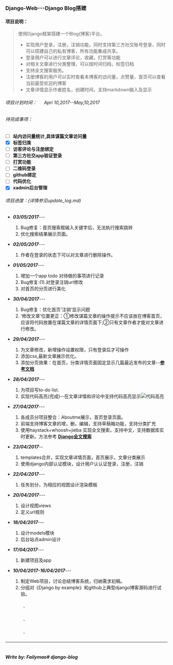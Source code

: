 ###    Django-Web---Django Blog搭建

#### 项目说明：
> 使用Django框架搭建一个Blog(博客)平台。
> * 实现用户登录，注册，注销功能，同时支持第三方社交账号登录，同时可以搭建自己的私有博客，所有功能集成共享。
> * 登录用户可以进行文章评论，收藏，打赏等功能
> * 对相关文章进行分类整理，可以按时间归档，标签归档
> * 支持全文搜索服务。
> * 注册博客的用户可以实时查看本博客的访问量，点赞量，首页可以查看当前最受欢迎的博客
> * 文章详情显示作者姓名，创建时间，支持markdown输入及显示
>


###### 项目计划时间： &emsp; *Apri 10,2017--May,10,2017*

###### 待完成事项：<br>
> 
- [ ] **站内访问量统计,具体谋篇文章访问量**
- [x] **标签归类**
- [ ] **访客评论与注册绑定**
- [ ] **第三方社交app验证登录**
- [ ] **打赏功能**
- [ ] **二维码登录**
- [ ] **github绑定**
- [ ] **代码优化**
- [x] **xadmin后台管理**

>
###### 项目进度：(*详情参见update_log.md*)
* ***03/05/2017***---
    1. Bug修复：首页搜索框输入关键字后，无法执行搜索跳转
    2. 优化搜索结果展示页面。

* ***02/05/2017***---
   1. 作者在登录的状态下可以对文章进行删除操作。

* ***01/05/2017***---
  1. 增加一个app todo 对待做的事项进行记录
  2. Bug修复:(1).对登录注销url修改 
  3. 对首页的分页进行美化

* ***30/04/2017***---
  1. Bug修复：优化首页’注销‘显示问题
  2. ‘修改文章’位置更正：①修改谋篇文章的操作提示不应该放在博客首页，应该将代码放置在谋篇文章的详情页面下;②只有文章作者才能对文章进行修改。

* ***29/04/2017***---
  1. 为文章修改，新增操作设置权限，只有登录后才可操作
  2. 添加css,最新文章展示优化。
  3. 添加分页效果：在首页，分类详情页面固定显示几篇最近发布的文章--**[参考文档](http://www.jianshu.com/p/6c4615751854)**

* ***28/04/2017***---
  1. 为项目写to-do list.
  2. 实现代码高亮(完成)--在文章详情和评论中支持代码高亮显示![代码高亮](https://ws1.sinaimg.cn/large/8599e4cfly1ff5w5fwol5j20kr05kgln.jpg)

* ***27/04/2017***--- 
    1. 各成员分项目整合：Aboutme展示，首页登录页面。
    2. 前端支持博客文章的增，删，编辑，支持草稿箱功能，支持分类扩充
    3. 使用haystack+whoosh+jieba 实现全文搜索，支持中文，支持数据库实时更新。方法参考 **[Django全文搜索](http://www.jianshu.com/p/5073e25de698)**

* ***23/04/2017***--
  1. templates合并，实现文章详情页面，首页展示，文章分类展示
  2. 使用django内部认证模块，设计用户认认证登录，注册，注销

* ***22/04/2017***---
  1. 任务划分，为相应的视图设计渲染模板

* ***20/04/2017***---
   1. 设计视图views
    2. 定义url规则

* ***18/04/2017***---
  1. 设计models模块
  2. 后台站点admin设计

* ***17/04/2017***---
   1. 新建项目及app

 * ***10/04/2017-16/04/2017***---
    1. 制定Web项目，讨论总结博客系统，归纳需求初稿。
     2. 分组对《Django by example》和github上典型django博客源码进行试验。
        &emsp;&emsp;

 ##### &emsp;&emsp;&emsp;&emsp;**.**
 ##### &emsp;&emsp;&emsp;&emsp;**.**
 ##### &emsp;&emsp;&emsp;&emsp;**.**



***

#####  &emsp;&emsp;&emsp;&emsp;&emsp;&emsp;&emsp;&emsp;&emsp;&emsp;&emsp;&emsp;&emsp;&emsp;&emsp;&emsp;&emsp;&emsp;&emsp;&emsp;&emsp;&emsp;&emsp;&emsp;&emsp;&emsp;&emsp;&emsp;&emsp;&emsp;&emsp;&emsp;&emsp;&emsp;*Write by: Failymao*# django-blog
